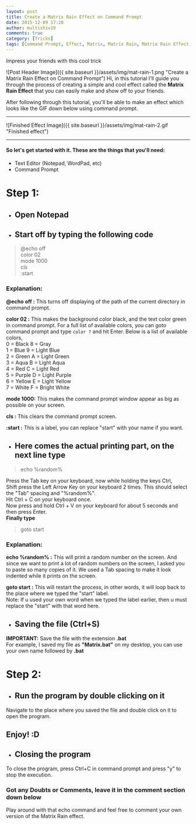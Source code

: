 ```yaml
---
layout: post
title: Create a Matrix Rain Effect on Command Prompt
date: 2015-12-09 17:28
author: multishiv19
comments: true
category: [Tricks]
tags: [Command Prompt, Effect, Matrix, Matrix Rain, Matrix Rain Effect, Rain, Tricks, Tricks, Windows]
---
```


Impress your friends with this cool trick

![Post Header Image]({{ site.baseurl }}/assets/img/mat-rain-1.png "Create a Matrix Rain Effect on Command Prompt")
Hi, in this tutorial I'll guide you through the process of creating a simple and cool effect called the **Matrix Rain Effect** that you can easily make and show off to your friends.

After following through this tutorial, you'll be able to make an effect which looks like the GIF down below using command prompt.
* * *
![Finished Effect Image]({{ site.baseurl }}/assets/img/mat-rain-2.gif "Finished effect")
* * *
#### So let's get started with it. These are the things that you'll need:

*   Text Editor (Notepad, WordPad, etc)
*   Command Prompt

# Step 1:

*   ## Open Notepad

*   ## Start off by typing the following code

> @echo off  
> color 02  
> mode 1000  
> cls  
> :start

### Explanation:

**@echo off :** This turns off displaying of the path of the current directory in command prompt.

**color 02 :** This makes the background color black, and the text color green in command prompt. For a full list of available colors, you can goto command prompt and type `color ?` and hit Enter. Below is a list of available colors,  
0 = Black 8 = Gray  
1 = Blue 9 = Light Blue  
2 = Green A = Light Green  
3 = Aqua B = Light Aqua  
4 = Red C = Light Red  
5 = Purple D = Light Purple  
6 = Yellow E = Light Yellow  
7 = White F = Bright White

**mode 1000:** This makes the command prompt window appear as big as possible on your screen.

**cls :** This clears the command prompt screen.

**:start :** This is a label, you can replace "start" with your name if you want.

*   ## Here comes the actual printing part, on the next line type

> echo %random%

Press the Tab key on your keyboard, now while holding the keys Ctrl, Shift press the Left Arrow Key on your keyboard 2 times. This should select the "Tab" spacing and "%random%".  
Hit Ctrl + C on your keyboard once.  
Now press and hold Ctrl + V on your keyboard for about 5 seconds and then press Enter.  
**Finally type**

> goto start

### Explanation:

**echo %random% :** This will print a random number on the screen. And since we want to print a lot of random numbers on the screen, I asked you to paste so many copies of it. We used a Tab spacing to make it look indented while it prints on the screen.

**goto start :** This will restart the process, in other words, it will loop back to the place where we typed the "start" label.  
Note: If u used your own word when we typed the label earlier, then u must replace the "start" with that word here.

*   ## Saving the file (Ctrl+S)

**IMPORTANT:** Save the file with the extension **.bat**  
For example, I saved my file as **"Matrix.bat"** on my desktop, you can use your own name followed by **.bat**

# Step 2:

*   ## Run the program by double clicking on it

Navigate to the place where you saved the file and double click on it to open the program.

## Enjoy! :D

*   ## Closing the program

To close the program, press Ctrl+C in command prompt and press "y" to stop the execution.

### Got any Doubts or Comments, leave it in the comment section down below  
Play around with that echo command and feel free to comment your own version of the Matrix Rain effect.
